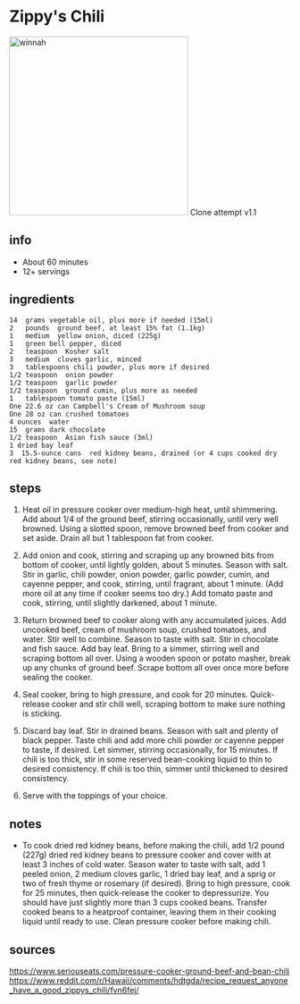 # Zippy's Chili  
<img src="https://www.zippys.com/wp-content/uploads/2019/02/food-chili-Chili-Frank-02.jpg" alt="winnah" width="320"/>
Clone attempt v1.1

## info  
* About 60 minutes  
* 12+ servings  

## ingredients  
```
14	grams vegetable oil, plus more if needed (15ml)
2	pounds	ground beef, at least 15% fat (1.1kg)
1	medium	yellow onion, diced (225g)
1   green bell pepper, diced
2   teaspoon  Kosher salt
3	medium  cloves garlic, minced
3	tablespoons chili powder, plus more if desired
1/2	teaspoon  onion powder
1/2	teaspoon  garlic powder
1/2	teaspoon  ground cumin, plus more as needed
1	tablespoon tomato paste (15ml)
One	22.6 oz can Campbell's Cream of Mushroom soup
One	28 oz can crushed tomatoes
4 ounces  water
15	grams dark chocolate
1/2	teaspoon  Asian fish sauce (3ml)
1 dried	bay leaf
3  15.5-ounce cans  red kidney beans, drained (or 4 cups cooked dry red kidney beans, see note)
```

## steps  
1. Heat oil in pressure cooker over medium-high heat, until shimmering. Add about 1/4 of the ground beef, stirring occasionally, until very well browned. Using a slotted spoon, remove browned beef from cooker and set aside. Drain all but 1 tablespoon fat from cooker.

2. Add onion and cook, stirring and scraping up any browned bits from bottom of cooker, until lightly golden, about 5 minutes. Season with salt. Stir in garlic, chili powder, onion powder, garlic powder, cumin, and cayenne pepper, and cook, stirring, until fragrant, about 1 minute. (Add more oil at any time if cooker seems too dry.) Add tomato paste and cook, stirring, until slightly darkened, about 1 minute.

3. Return browned beef to cooker along with any accumulated juices. Add uncooked beef, cream of mushroom soup, crushed tomatoes, and water. Stir well to combine. Season to taste with salt. Stir in chocolate and fish sauce. Add bay leaf. Bring to a simmer, stirring well and scraping bottom all over. Using a wooden spoon or potato masher, break up any chunks of ground beef. Scrape bottom all over once more before sealing the cooker.

4. Seal cooker, bring to high pressure, and cook for 20 minutes. Quick-release cooker and stir chili well, scraping bottom to make sure nothing is sticking.

5. Discard bay leaf. Stir in drained beans. Season with salt and plenty of black pepper. Taste chili and add more chili powder or cayenne pepper to taste, if desired. Let simmer, stirring occasionally, for 15 minutes. If chili is too thick, stir in some reserved bean-cooking liquid to thin to desired consistency. If chili is too thin, simmer until thickened to desired consistency.

6. Serve with the toppings of your choice.

## notes  
* To cook dried red kidney beans, before making the chili, add 1/2 pound (227g) dried red kidney beans to pressure cooker and cover with at least 3 inches of cold water. Season water to taste with salt, add 1 peeled onion, 2 medium cloves garlic, 1 dried bay leaf, and a sprig or two of fresh thyme or rosemary (if desired). Bring to high pressure, cook for 25 minutes, then quick-release the cooker to depressurize. You should have just slightly more than 3 cups cooked beans. Transfer cooked beans to a heatproof container, leaving them in their cooking liquid until ready to use. Clean pressure cooker before making chili.

## sources   
https://www.seriouseats.com/pressure-cooker-ground-beef-and-bean-chili  
https://www.reddit.com/r/Hawaii/comments/hdtgda/recipe_request_anyone_have_a_good_zippys_chili/fvn6fej/
